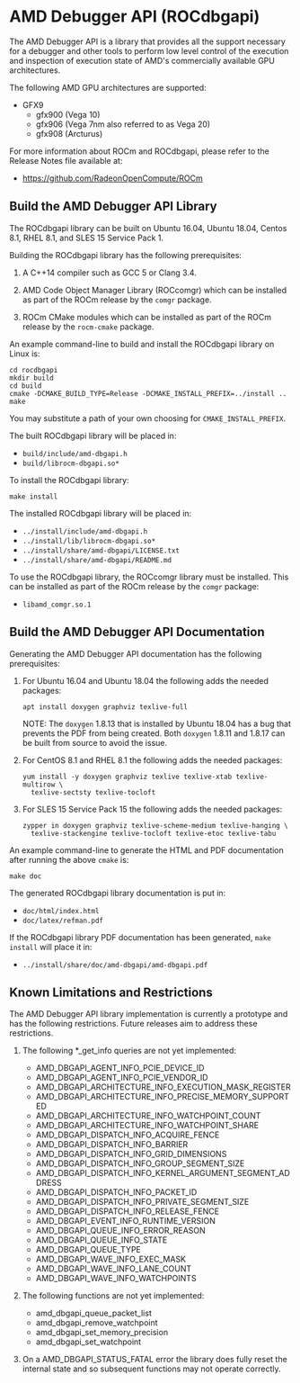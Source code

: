 AMD Debugger API (ROCdbgapi)
============================

The AMD Debugger API is a library that provides all the support necessary for a
debugger and other tools to perform low level control of the execution and
inspection of execution state of AMD's commercially available GPU architectures.

The following AMD GPU architectures are supported:

- GFX9
  - gfx900 (Vega 10)
  - gfx906 (Vega 7nm also referred to as Vega 20)
  - gfx908 (Arcturus)

For more information about ROCm and ROCdbgapi, please refer to the Release Notes
file available at:

- https://github.com/RadeonOpenCompute/ROCm

Build the AMD Debugger API Library
----------------------------------

The ROCdbgapi library can be built on Ubuntu 16.04, Ubuntu 18.04, Centos 8.1,
RHEL 8.1, and SLES 15 Service Pack 1.

Building the ROCdbgapi library has the following prerequisites:

1. A C++14 compiler such as GCC 5 or Clang 3.4.

2. AMD Code Object Manager Library (ROCcomgr) which can be installed as part of
   the ROCm release by the ``comgr`` package.

3. ROCm CMake modules which can be installed as part of the ROCm release by the
   ``rocm-cmake`` package.

An example command-line to build and install the ROCdbgapi library on Linux is:

````shell
cd rocdbgapi
mkdir build
cd build
cmake -DCMAKE_BUILD_TYPE=Release -DCMAKE_INSTALL_PREFIX=../install ..
make
````

You may substitute a path of your own choosing for ``CMAKE_INSTALL_PREFIX``.

The built ROCdbgapi library will be placed in:

- ``build/include/amd-dbgapi.h``
- ``build/librocm-dbgapi.so*``

To install the ROCdbgapi library:

````shell
make install
````

The installed ROCdbgapi library will be placed in:

- ``../install/include/amd-dbgapi.h``
- ``../install/lib/librocm-dbgapi.so*``
- ``../install/share/amd-dbgapi/LICENSE.txt``
- ``../install/share/amd-dbgapi/README.md``

To use the ROCdbgapi library, the ROCcomgr library must be installed. This can
be installed as part of the ROCm release by the ``comgr`` package:

- ``libamd_comgr.so.1``

Build the AMD Debugger API Documentation
----------------------------------------

Generating the AMD Debugger API documentation has the following prerequisites:

1. For Ubuntu 16.04 and Ubuntu 18.04 the following adds the needed packages:

   ````shell
   apt install doxygen graphviz texlive-full
   ````

   NOTE: The ``doxygen`` 1.8.13 that is installed by Ubuntu 18.04 has a bug that
   prevents the PDF from being created. Both ``doxygen`` 1.8.11 and 1.8.17 can
   be built from source to avoid the issue.

2. For CentOS 8.1 and RHEL 8.1 the following adds the needed packages:

   ````shell
   yum install -y doxygen graphviz texlive texlive-xtab texlive-multirow \
     texlive-sectsty texlive-tocloft
   ````

3. For SLES 15 Service Pack 15 the following adds the needed packages:

   ````shell
   zypper in doxygen graphviz texlive-scheme-medium texlive-hanging \
     texlive-stackengine texlive-tocloft texlive-etoc texlive-tabu
   ````

An example command-line to generate the HTML and PDF documentation after running
the above ``cmake`` is:

````shell
make doc
````

The generated ROCdbgapi library documentation is put in:

- ``doc/html/index.html``
- ``doc/latex/refman.pdf``

If the ROCdbgapi library PDF documentation has been generated, ``make install``
will place it in:

- ``../install/share/doc/amd-dbgapi/amd-dbgapi.pdf``

Known Limitations and Restrictions
----------------------------------

The AMD Debugger API library implementation is currently a prototype and has the
following restrictions.  Future releases aim to address these restrictions.

1.  The following *_get_info queries are not yet implemented:

    - AMD_DBGAPI_AGENT_INFO_PCIE_DEVICE_ID
    - AMD_DBGAPI_AGENT_INFO_PCIE_VENDOR_ID
    - AMD_DBGAPI_ARCHITECTURE_INFO_EXECUTION_MASK_REGISTER
    - AMD_DBGAPI_ARCHITECTURE_INFO_PRECISE_MEMORY_SUPPORTED
    - AMD_DBGAPI_ARCHITECTURE_INFO_WATCHPOINT_COUNT
    - AMD_DBGAPI_ARCHITECTURE_INFO_WATCHPOINT_SHARE
    - AMD_DBGAPI_DISPATCH_INFO_ACQUIRE_FENCE
    - AMD_DBGAPI_DISPATCH_INFO_BARRIER
    - AMD_DBGAPI_DISPATCH_INFO_GRID_DIMENSIONS
    - AMD_DBGAPI_DISPATCH_INFO_GROUP_SEGMENT_SIZE
    - AMD_DBGAPI_DISPATCH_INFO_KERNEL_ARGUMENT_SEGMENT_ADDRESS
    - AMD_DBGAPI_DISPATCH_INFO_PACKET_ID
    - AMD_DBGAPI_DISPATCH_INFO_PRIVATE_SEGMENT_SIZE
    - AMD_DBGAPI_DISPATCH_INFO_RELEASE_FENCE
    - AMD_DBGAPI_EVENT_INFO_RUNTIME_VERSION
    - AMD_DBGAPI_QUEUE_INFO_ERROR_REASON
    - AMD_DBGAPI_QUEUE_INFO_STATE
    - AMD_DBGAPI_QUEUE_TYPE
    - AMD_DBGAPI_WAVE_INFO_EXEC_MASK
    - AMD_DBGAPI_WAVE_INFO_LANE_COUNT
    - AMD_DBGAPI_WAVE_INFO_WATCHPOINTS

2.  The following functions are not yet implemented:

    - amd_dbgapi_queue_packet_list
    - amd_dbgapi_remove_watchpoint
    - amd_dbgapi_set_memory_precision
    - amd_dbgapi_set_watchpoint

3.  On a AMD_DBGAPI_STATUS_FATAL error the library does fully reset the internal
    state and so subsequent functions may not operate correctly.
